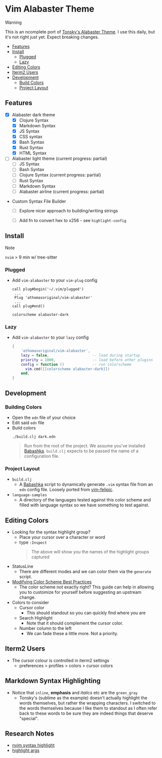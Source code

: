 # Vim Alabaster Theme

> [!WARNING]
> This is an ncomplete port of [Tonsky's Alabaster Theme].  I use this daily,
> but it's not right just yet.  Expect breaking changes.

* [Features]
* [Install]
  * [Plugged]
  * [Lazy]
* [Editing Colors]
* [Iterm2 Users]
* [Development]
  * [Build Colors]
  * [Project Layout]


## Features

* [x] Alabaster dark theme
  * [x] Clojure Syntax
  * [x] Markdown Syntax
  * [x] JS Syntax
  * [x] CSS syntax
  * [x] Bash Syntax
  * [x] Rust Syntax
  * [x] HTML Syntax
* [ ] Alabaster light theme (current progress: partial)
  * [ ] JS Syntax
  * [ ] Bash Syntax
  * [ ] Clojure Syntax (current progress: partial)
  * [ ] Rust Syntax
  * [ ] Markdown Syntax
  * [ ] Alabaster airline (current progress: partial)
* Custom Syntax File Builder
  * [ ] Explore nicer approach to building/writing strings
  * [ ] Add fn to convert hex to x256 - see `highlight-config`


## Install

> [!note]
> `nvim` > 9 min w/ tree-sitter

### Plugged

- Add `vim-alabaster` to your `vim-plug` config
  ```vim
  call plug#begin('~/.vim/plugged')
   ...
   Plug 'athomasoriginal/vim-alabaster'
   ...
  call plug#end()

  colorscheme alabaster-dark
  ```

### Lazy

- Add `vim-alabaster` to your `lazy` config
  ```lua
  {
      'athomasoriginal/vim-alabaster',
      lazy = false,                    -- load during startup
      priority = 1000,                 -- load before other plugins
      config = function ()             -- run colorscheme
        vim.cmd([[colorscheme alabaster-dark]])
      end,
  }
  ```

## Development

### Building Colors

- Open the `edn` file of your choice
- Edit said `edn` file
- Build colors
  ```command
  ./build.clj dark.edn
  ```
  > Run from the root of the project.  We assume you've installed [Babashka].
  > `build.clj` expects to be passed the name of a configuration file.

### Project Layout

- `build.clj`
  - A [Babashka] script to dynamically generate `.vim` syntax file from an
    `edn` config file.  Loosely ported from [vim-felipic].
- `language-samples`
  - A directory of the languages tested against this color scheme and filled
    with language syntax so we have something to test against.

## Editing Colors

* Looking for the syntax highlight group?
  * Place your cursor over a character or word
  * type `:Inspect`
    > The above will show you the names of the highlight groups captured
* StatusLine
  * There are different modes and we can color them via the `generate` script.
* [Modifying Color Scheme Best Practices]
  * The color scheme not exactly right?  This guide can help in allowing you
    to customize for yourself before suggesting an upstream change.
* Colors to consider
  * Cursor color
    * This should standout so you can quickly find where you are
  * Search Highlight
    * Note that it should complement the cursor color.
  * Number column to the left
    * We can fade these a little more.  Not a priority.

## Iterm2 Users

* The cursor colour is controlled in iterm2 settings
  * preferences >  profiles > colors > cursor colors


## Markdown Syntax Highlighting

* Notice that `inline`, **emphasis** and _italics_ etc are the `green_gray`
  * Tonsky's (sublime as the example) doesn't actually highlight the words
    themselves, but rather the wrapping characters.  I switched to the words
    themselves because I like them to standout as I often refer back to these
    words to be sure they are indeed things that deserve "special".

## Research Notes

- [nvim syntax highlight]
- [highlight args]


[Features]: #features
[Install]: #install
[Plugged]: #plugged
[Lazy]: #lazy
[Development]: #development
[Build Colors]: #build-colors
[Editing Colors]: #editing-colors
[Iterm2 Users]: #iterm2-users
[Project Layout]: #project-layout

[Tonsky's Alabaster Theme]: https://github.com/tonsky/sublime-scheme-alabaster
[vim-felipic]: https://github.com/felipec/vim-felipec
[Modifying Color Scheme Best Practices]: https://gist.github.com/romainl/379904f91fa40533175dfaec4c833f2f
[Babashka]: https://github.com/babashka/babashka#quickstart
[nvim syntax highlight]: https://neovim.io/doc/user/treesitter.html#treesitter-highlight
[highlight args]: https://neovim.io/doc/user/syntax.html#highlight-args
